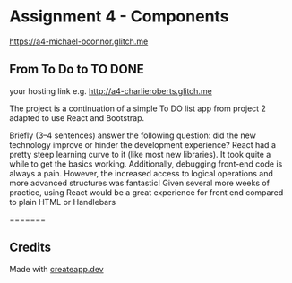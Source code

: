 
Assignment 4 - Components
===
https://a4-michael-oconnor.glitch.me


## From To Do to TO DONE

your hosting link e.g. http://a4-charlieroberts.glitch.me

The project is a continuation of a simple To DO list app from project 2 adapted to use React and Bootstrap. 

Briefly (3–4 sentences) answer the following question: did the new technology improve or hinder the development experience?
React had a pretty steep learning curve to it (like most new libraries). It took quite a while to get the basics working. Additionally, debugging front-end code is always a pain. 
However, the increased access to logical operations and more advanced structures was fantastic! Given several more weeks of practice, using React would be a great experience for front end compared to plain HTML or Handlebars

=======

## Credits

Made with [createapp.dev](https://createapp.dev/)
